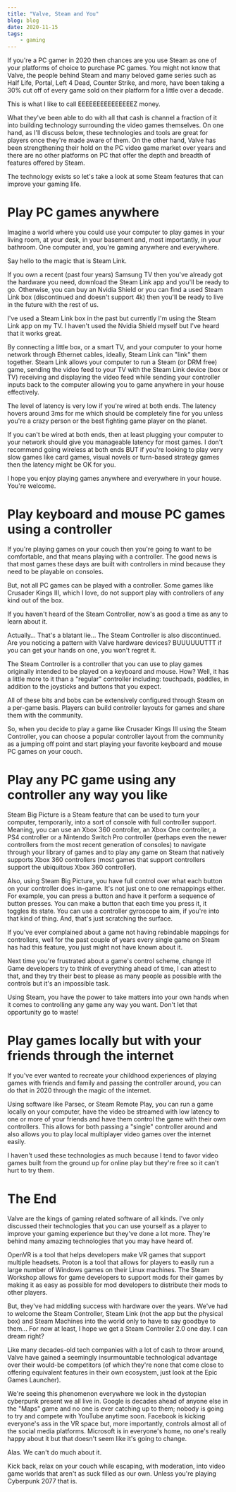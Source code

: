 ```yaml
---
title: "Valve, Steam and You"
blog: blog
date: 2020-11-15
tags:
    - gaming
---
```


If you're a PC gamer in 2020 then chances are you use Steam as one of your platforms of choice to purchase PC games. You might not know that Valve, the people behind Steam and many beloved game series such as Half Life, Portal, Left 4 Dead, Counter Strike, and more, have been taking a 30% cut off of every game sold on their platform for a little over a decade.

This is what I like to call EEEEEEEEEEEEEEEZ money.

What they've been able to do with all that cash is channel a fraction of it into building technology surrounding the video games themselves. On one hand, as I'll discuss below, these technologies and tools are great for players once they're made aware of them. On the other hand, Valve has been strengthening their hold on the PC video game market over years and there are no other platforms on PC that offer the depth and breadth of features offered by Steam.

The technology exists so let's take a look at some Steam features that can improve your gaming life.

# Play PC games anywhere

Imagine a world where you could use your computer to play games in your living room, at your desk, in your basement and, most importantly, in your bathroom. One computer and, you're gaming anywhere and everywhere.

Say hello to the magic that is Steam Link.

If you own a recent (past four years) Samsung TV then you've already got the hardware you need, download the Steam Link app and you'll be ready to go. Otherwise, you can buy an Nvidia Shield or you can find a used Steam Link box (discontinued and doesn't support 4k) then you'll be ready to live in the future with the rest of us.

I've used a Steam Link box in the past but currently I'm using the Steam Link app on my TV. I haven't used the Nvidia Shield myself but I've heard that it works great.

By connecting a little box, or a smart TV, and your computer to your home network through Ethernet cables, ideally, Steam Link can "link" them together. Steam Link allows your computer to run a Steam (or DRM free) game, sending the video feed to your TV with the Steam Link device (box or TV) receiving and displaying the video feed while sending your controller inputs back to the computer allowing you to game anywhere in your house effectively.

The level of latency is very low if you're wired at both ends. The latency hovers around 3ms for me which should be completely fine for you unless you're a crazy person or the best fighting game player on the planet.

If you can't be wired at both ends, then at least plugging your computer to your network should give you manageable latency for most games. I don't recommend going wireless at both ends BUT if you're looking to play very slow games like card games, visual novels or turn-based strategy games then the latency might be OK for you.

I hope you enjoy playing games anywhere and everywhere in your house. You're welcome.

# Play keyboard and mouse PC games using a controller

If you're playing games on your couch then you're going to want to be comfortable, and that means playing with a controller. The good news is that most games these days are built with controllers in mind because they need to be playable on consoles.

But, not all PC games can be played with a controller. Some games like Crusader Kings III, which I love, do not support play with controllers of any kind out of the box.

If you haven't heard of the Steam Controller, now's as good a time as any to learn about it.

Actually… That's a blatant lie… The Steam Controller is also discontinued. Are you noticing a pattern with Valve hardware devices? BUUUUUUTTT if you can get your hands on one, you won't regret it.

The Steam Controller is a controller that you can use to play games originally intended to be played on a keyboard and mouse. How? Well, it has a little more to it than a "regular" controller including: touchpads, paddles, in addition to the joysticks and buttons that you expect.

All of these bits and bobs can be extensively configured through Steam on a per-game basis. Players can build controller layouts for games and share them with the community.

So, when you decide to play a game like Crusader Kings III using the Steam Controller, you can choose a popular controller layout from the community as a jumping off point and start playing your favorite keyboard and mouse PC games on your couch.

# Play any PC game using any controller any way you like

Steam Big Picture is a Steam feature that can be used to turn your computer, temporarily, into a sort of console with full controller support. Meaning, you can use an Xbox 360 controller, an Xbox One controller, a PS4 controller or a Nintendo Switch Pro controller (perhaps even the newer controllers from the most recent generation of consoles) to navigate through your library of games and to play any game on Steam that natively supports Xbox 360 controllers (most games that support controllers support the ubiquitous Xbox 360 controller).

Also, using Steam Big Picture, you have full control over what each button on your controller does in-game. It's not just one to one remappings either. For example, you can press a button and have it perform a sequence of button presses. You can make a button that each time you press it, it toggles its state. You can use a controller gyroscope to aim, if you're into that kind of thing. And, that's just scratching the surface.

If you've ever complained about a game not having rebindable mappings for controllers, well for the past couple of years every single game on Steam has had this feature, you just might not have known about it.

Next time you're frustrated about a game's control scheme, change it! Game developers try to think of everything ahead of time, I can attest to that, and they try their best to please as many people as possible with the controls but it's an impossible task.

Using Steam, you have the power to take matters into your own hands when it comes to controlling any game any way you want. Don't let that opportunity go to waste!

# Play games locally but with your friends through the internet

If you've ever wanted to recreate your childhood experiences of playing games with friends and family and passing the controller around, you can do that in 2020 through the magic of the internet.

Using software like Parsec, or Steam Remote Play, you can run a game locally on your computer, have the video be streamed with low latency to one or more of your friends and have them control the game with their own controllers. This allows for both passing a "single" controller around and also allows you to play local multiplayer video games over the internet easily.

I haven't used these technologies as much because I tend to favor video games built from the ground up for online play but they're free so it can't hurt to try them.

# The End

Valve are the kings of gaming related software of all kinds. I've only discussed their technologies that you can use yourself as a player to improve your gaming experience but they've done a lot more. They're behind many amazing technologies that you may have heard of.

OpenVR is a tool that helps developers make VR games that support multiple headsets. Proton is a tool that allows for players to easily run a large number of Windows games on their Linux machines. The Steam Workshop allows for game developers to support mods for their games by making it as easy as possible for mod developers to distribute their mods to other players.

But, they've had middling success with hardware over the years. We've had to welcome the Steam Controller, Steam Link (not the app but the physical box) and Steam Machines into the world only to have to say goodbye to them… For now at least, I hope we get a Steam Controller 2.0 one day. I can dream right?

Like many decades-old tech companies with a lot of cash to throw around, Valve have gained a seemingly insurmountable technological advantage over their would-be competitors (of which they're none that come close to offering equivalent features in their own ecosystem, just look at the Epic Games Launcher).

We're seeing this phenomenon everywhere we look in the dystopian cyberpunk present we all live in. Google is decades ahead of anyone else in the "Maps" game and no one is ever catching up to them; nobody is going to try and compete with YouTube anytime soon. Facebook is kicking everyone's ass in the VR space but, more importantly, controls almost all of the social media platforms. Microsoft is in everyone's home, no one's really happy about it but that doesn't seem like it's going to change.

Alas. We can't do much about it.

Kick back, relax on your couch while escaping, with moderation, into video game worlds that aren't as suck filled as our own. Unless you're playing Cyberpunk 2077 that is.
